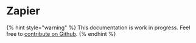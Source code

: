 # Zapier

{% hint style="warning" %}
This documentation is work in progress. Feel free to [contribute on Github](https://github.com/surjithctly/web3forms-docs).
{% endhint %}


